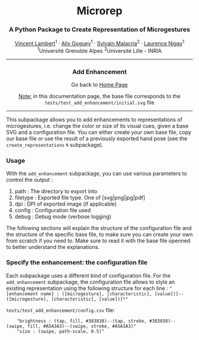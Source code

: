 <p align="center">
<h1 align="center">Microrep</h1>
<h3 align="center">A Python Package to Create Representation of Microgestures</h3>
</p>
<p align="center">
  <p align="center">
    <a href="https://vincent-lambert.eu/">Vincent Lambert</a><sup>1</sup>
    ·
    <a href="http://alixgoguey.fr/">Alix Goguey</a><sup>1</sup>
    ·
    <a href="https://malacria.com/">Sylvain Malacria</a><sup>2</sup>
    ·
    <a href="http://iihm.imag.fr/member/lnigay/">Laurence Nigay</a><sup>1</sup>
    <br>
    <sup>1</sup>Université Grenoble Alpes <sup>2</sup>Université Lille - INRIA
  </p>
</p>

---

<h3 align="center">
    Add Enhancement
</h3>
<p align="center">
    Go back to <a href="../README.md">Home Page</a>
</p>

<p align="center">
    <u>Note:</u> in this documentation page, the base file corresponds to the <code>tests/test_add_enhancement/initial.svg</code> file
</p>

---

This subpackage allows you to add enhancements to representations of microgestures, i.e. change the color or size of its visual cues, given a base SVG and a configuration file. You can either create your own base file, copy our base file or use the result of a previously exported hand pose (see the `create_representations` :cyclone: subpackage).

### Usage

With the `add_enhancement` subpackage, you can use various parameters to control the output :

1. path : The directory to export into
2. filetype : Exported file type. One of [svg|png|jpg|pdf]
3. dpi : DPI of exported image (if applicable)
4. config : Configuration file used
5. debug : Debug mode (verbose logging)

The following sections will explain the structure of the configuration file and the structure of the specific base file, to make sure you can create your own from scratch if you need to.
Make sure to read it with the base file openned to better understand the explanations.

### Specify the enhancement: the configuration file

Each subpackage uses a different kind of configuration file. For the `add_enhancement` subpackage, the configuration file allows to style an existing representation using the following structure for each line : ``"[enhancement name] : ([microgesture], [characteristic], [value])[--([microgesture], [characteristic], [value])]*"``

`tests/test_add_enhancement/config.csv` file:

```csv
    "brightness : (tap, fill, #383838)--(tap, stroke, #383838)--(swipe, fill, #A5A3A3)--(swipe, stroke, #A5A3A3)"
    "size : (swipe, path-scale, 0.5)"
```
